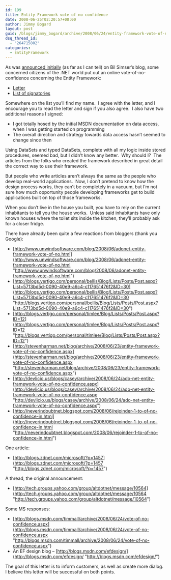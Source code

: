 ```yaml
---
id: 199
title: Entity Framework vote of no confidence
date: 2008-06-25T02:20:57+00:00
author: Jimmy Bogard
layout: post
guid: /blogs/jimmy_bogard/archive/2008/06/24/entity-framework-vote-of-no-confidence.aspx
dsq_thread_id:
  - "264715802"
categories:
  - EntityFramework
---
```

As was [announced initially](http://weblogs.asp.net/bsimser/archive/2008/06/23/ado-net-enity-framework-vote-of-no-confidence.aspx) (as far as I can tell) on Bil Simser&#8217;s blog, some concerned citizens of the .NET world put out an online vote-of-no-confidence concerning the Entity Framework:

  * [Letter](http://efvote.wufoo.com/forms/ado-net-entity-framework-vote-of-no-confidence/)
  * [List of signatories](http://efvote.wufoo.com/reports/entity-framework-vote-of-no-confidence-signatories/#public)

Somewhere on the list you&#8217;ll find my name.&nbsp; I agree with the letter, and I encourage you to read the letter and sign if you also agree.&nbsp; I also have two additional reasons I signed:

  * I got totally hosed by the initial MSDN documentation on data access, when I was getting started on programming
  * The overall direction and strategy towards data access hasn&#8217;t seemed to change since then

Using DataSets and typed DataSets, complete with all my logic inside stored procedures, seemed bad, but I didn&#8217;t know any better.&nbsp; Why should I?&nbsp; The articles from the folks who created the framework described in great detail the correct way to use their framework.

But people who write articles aren&#8217;t always the same as the people who develop real-world applications.&nbsp; Now, I don&#8217;t pretend to know how the design process works, they can&#8217;t be completely in a vacuum, but I&#8217;m not sure how much opportunity people developing frameworks get to build applications built on top of those frameworks.

When you don&#8217;t live in the house you built, you have to rely on the current inhabitants to tell you the house works.&nbsp; Unless said inhabitants have only known houses where the toilet sits inside the kitchen, they&#8217;ll probably ask for a closer fridge.

There have already been quite a few reactions from bloggers (thank you Google):

  * [http://www.unwindsoftware.com/blog/2008/06/adonet-entity-framework-vote-of-no.html](http://www.unwindsoftware.com/blog/2008/06/adonet-entity-framework-vote-of-no.html "http://www.unwindsoftware.com/blog/2008/06/adonet-entity-framework-vote-of-no.html")
  * [http://blogs.vertigo.com/personal/bellis/Blog/Lists/Posts/Post.aspx?List=5713bd5d-0090-40e9-a6c4-c117651476f2&ID=30](http://blogs.vertigo.com/personal/bellis/Blog/Lists/Posts/Post.aspx?List=5713bd5d-0090-40e9-a6c4-c117651476f2&ID=30 "http://blogs.vertigo.com/personal/bellis/Blog/Lists/Posts/Post.aspx?List=5713bd5d-0090-40e9-a6c4-c117651476f2&ID=30")
  * [http://blogs.vertigo.com/personal/timlee/Blog/Lists/Posts/Post.aspx?ID=12](http://blogs.vertigo.com/personal/timlee/Blog/Lists/Posts/Post.aspx?ID=12 "http://blogs.vertigo.com/personal/timlee/Blog/Lists/Posts/Post.aspx?ID=12")
  * [http://stevenharman.net/blog/archive/2008/06/23/entity-framework-vote-of-no-confidence.aspx](http://stevenharman.net/blog/archive/2008/06/23/entity-framework-vote-of-no-confidence.aspx "http://stevenharman.net/blog/archive/2008/06/23/entity-framework-vote-of-no-confidence.aspx")
  * [http://devlicio.us/blogs/casey/archive/2008/06/24/ado-net-entity-framework-vote-of-no-confidence.aspx](http://devlicio.us/blogs/casey/archive/2008/06/24/ado-net-entity-framework-vote-of-no-confidence.aspx "http://devlicio.us/blogs/casey/archive/2008/06/24/ado-net-entity-framework-vote-of-no-confidence.aspx")
  * [http://neverindoubtnet.blogspot.com/2008/06/rejoinder-1-to-of-no-confidence-in.html](http://neverindoubtnet.blogspot.com/2008/06/rejoinder-1-to-of-no-confidence-in.html "http://neverindoubtnet.blogspot.com/2008/06/rejoinder-1-to-of-no-confidence-in.html")

One article:

  * [http://blogs.zdnet.com/microsoft/?p=1457](http://blogs.zdnet.com/microsoft/?p=1457 "http://blogs.zdnet.com/microsoft/?p=1457")

A thread, the original announcement:

  * [http://tech.groups.yahoo.com/group/altdotnet/message/10564](http://tech.groups.yahoo.com/group/altdotnet/message/10564 "http://tech.groups.yahoo.com/group/altdotnet/message/10564")

Some MS responses:

  * [http://blogs.msdn.com/timmall/archive/2008/06/24/vote-of-no-confidence.aspx](http://blogs.msdn.com/timmall/archive/2008/06/24/vote-of-no-confidence.aspx "http://blogs.msdn.com/timmall/archive/2008/06/24/vote-of-no-confidence.aspx")
  * An EF design blog &#8211; [http://blogs.msdn.com/efdesign/](http://blogs.msdn.com/efdesign/ "http://blogs.msdn.com/efdesign/")

The goal of this letter is to inform customers, as well as create more dialog.&nbsp; I believe this letter will be successful on both points.